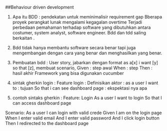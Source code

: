 ##Behaviour driven development
1. Apa itu BDD : pendekatan untuk meminimalisir requirement gap
Bberapa proyek perangkat lunak mengalami kegagalan overtime 
Terjadi perbedaan pemahaman terhadap software yang dibutuhkan antara costumer, system analyst, software engineer. 
Bdd dan tdd saling berkaitan .

2. Bdd tidak hanya membantu software secara benar tapi juga mengembangan dengan cara yang benar dan menghasilkan yang benar. 

3. Pembuatan bdd :
User story, jabarkan dengan format as a[x] i want [y] so that [z], membuat scenario, 
Given : step awal 
When : step
Then : hasil akhir
Framework yang bisa digunakan cucumber

4. sintak gherkin login : 
Feature login : 
Definisikan aktor :  as a user
I want to : tujuan 
So that i can see dashboard page : ekspektasi nya apa

5. contoh sintaks gherkin :
Feature: Login
As a user
I want to login
So that I can access dashboard page

Scenario: As a user I can login with valid crede
Given I am on the login page
When I enter valid email
And I enter valid password
And I click login button
Then I redirected to the dashboard page
